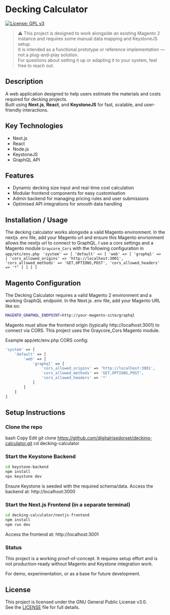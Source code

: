 # Decking Calculator
[![License: GPL v3](https://img.shields.io/badge/License-GPLv3-blue.svg)](https://www.gnu.org/licenses/gpl-3.0)

> ⚠️ This project is designed to work alongside an existing Magento 2 instance and requires some manual data mapping and KeystoneJS setup.  
> It is intended as a functional prototype or reference implementation — not a plug-and-play solution.  
> For questions about setting it up or adapting it to your system, feel free to reach out.

## Description
A web application designed to help users estimate the materials and costs required for decking projects.  
Built using **Next.js**, **React**, and **KeystoneJS** for fast, scalable, and user-friendly interactions.

## Key Technologies
- Next.js
- React
- Node.js
- KeystoneJS
- GraphQL API

## Features
- Dynamic decking size input and real-time cost calculation
- Modular frontend components for easy customisation
- Admin backend for managing pricing rules and user submissions
- Optimised API integrations for smooth data handling

## Installation / Usage
The decking calculator works alongside a valid Magento environment. In the nextjs .env file, add your Magento url and ensure this Magento envrionment allows the nextjs url to connect to GraphQL. 
I use a cors settings and a Magento module `Graycore_Cors` with the following configuration in `app/etc/env.php`
` 'system' => [
        'default' => [
            'web' => [
                'graphql' => [
                    'cors_allowed_origins' => 'http://localhost:3001',
                    'cors_allowed_methods' => 'GET,OPTIONS,POST',
                    'cors_allowed_headers' => '*'
                ]
            ]
        ]
    ]`

## Magento Configuration
The Decking Calculator requires a valid Magento 2 environment and a working GraphQL endpoint.
In the Next.js .env file, add your Magento URL like so:

```bash 
MAGENTO_GRAPHQL_ENDPOINT=http://your-magento-site/graphql
```
Magento must allow the frontend origin (typically http://localhost:3001) to connect via CORS.
This project uses the Graycore_Cors Magento module.

Example app/etc/env.php CORS config:
```php
'system' => [
    'default' => [
        'web' => [
            'graphql' => [
                'cors_allowed_origins' => 'http://localhost:3001',
                'cors_allowed_methods' => 'GET,OPTIONS,POST',
                'cors_allowed_headers' => '*'
            ]
        ]
    ]
]
```

## Setup Instructions
### Clone the repo
bash
Copy
Edit
git clone https://github.com/digitalrisedorset/decking-calculator.git
cd decking-calculator
### Start the Keystone Backend
```bash
cd keystone-backend
npm install
npx keystone dev
```
Ensure Keystone is seeded with the required schema/data.
Access the backend at: http://localhost:3000

### Start the Next.js Frontend (in a separate terminal)
```bash
cd decking-calculator/nextjs-frontend
npm install
npm run dev
```
Access the frontend at: http://localhost:3001

### Status
This project is a working proof-of-concept.
It requires setup effort and is not production-ready without Magento and Keystone integration work.

For demo, experimentation, or as a base for future development.

## License

This project is licensed under the GNU General Public License v3.0.  
See the [LICENSE](./LICENSE) file for full details.
